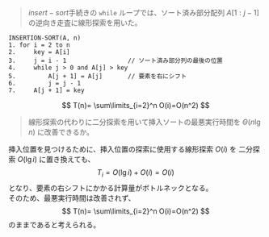 <!--
<script type="text/javascript" async
  src="https://cdnjs.cloudflare.com/ajax/libs/mathjax/2.7.7/MathJax.js?config=TeX-MML-AM_CHTML">
</script>
-->
>$insert-sort$手続きの `while` ループでは、ソート済み部分配列 $A[1:j-1]$ の逆向き走査に線形探索を用いた。<br>
```
INSERTION-SORT(A, n)
1. for i = 2 to n
2.     key = A[i]
3.     j = i - 1                 // ソート済み部分列の最後の位置
4.     while j > 0 and A[j] > key
5.         A[j + 1] = A[j]       // 要素を右にシフト
6.         j = j - 1
7.     A[j + 1] = key 
```
$$
T(n)= \sum\limits_{i=2}^n O(i)=O(n^2)
$$
>線形探索の代わりに二分探索を用いて挿入ソートの最悪実行時間を $\Theta(n \lg n)$ に改善できるか。


挿入位置を見つけるために、挿入位置の探索に使用する線形探索 $O(i)$ を 二分探索 $O(\lg i)$ に置き換えても、
$$
T_i=O(\lg i)+O(i)=O(i)
$$
となり、要素の右シフトにかかる計算量がボトルネックとなる。<br>
そのため、最悪実行時間は改善されず、
$$
T(n)= \sum\limits_{i=2}^n O(i)=O(n^2)
$$
のままであると考えられる。